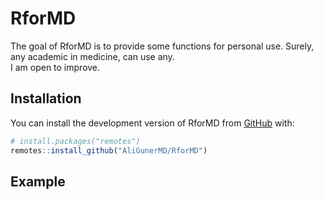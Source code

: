 
<!-- README.md is generated from README.Rmd. Please edit that file -->

# RforMD

<!-- badges: start -->
<!-- badges: end -->

The goal of RforMD is to provide some functions for personal use.
Surely, any academic in medicine, can use any.  
I am open to improve.

## Installation

You can install the development version of RforMD from
[GitHub](https://github.com/) with:

``` r
# install.packages("remotes")
remotes::install_github("AliGunerMD/RforMD")
```

## Example

